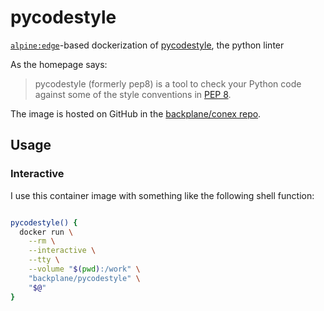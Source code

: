 # pycodestyle

[`alpine:edge`](https://hub.docker.com/_/alpine/)-based dockerization of [pycodestyle](https://pycodestyle.pycqa.org/), the python linter

As the homepage says:

> pycodestyle (formerly pep8) is a tool to check your Python code against some of the style conventions in [PEP 8](http://www.python.org/dev/peps/pep-0008/).

The image is hosted on GitHub in the [backplane/conex repo](https://github.com/backplane/conex/tree/main/pycodestyle).

## Usage

### Interactive

I use this container image with something like the following shell function:

```sh

pycodestyle() {
  docker run \
    --rm \
    --interactive \
    --tty \
    --volume "$(pwd):/work" \
    "backplane/pycodestyle" \
    "$@"
}

```
